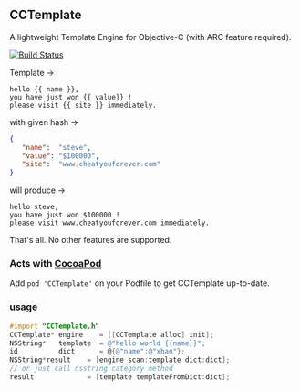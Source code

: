 CCTemplate
----------
A lightweight Template Engine for Objective-C (with ARC feature required).

[![Build Status](https://travis-ci.org/xhan/CocoaTemplateEngine.png?branch=master)](https://travis-ci.org/xhan/CocoaTemplateEngine)

Template ->
```
hello {{ name }},
you have just won {{ value}} !
please visit {{ site }} immediately.
```

with given hash ->
``` json
{
   "name":  "steve",
   "value": "$100000",
   "site":  "www.cheatyouforever.com"
}
```

will produce ->
```
hello steve,
you have just won $100000 !
please visit www.cheatyouforever.com immediately.
```

That's all. No other features are supported.

### Acts with [CocoaPod](http://cocoapods.org)   
Add `pod 'CCTemplate'` on your Podfile to get CCTemplate up-to-date.

### usage  

``` objective-c  
#import "CCTemplate.h"
CCTemplate* engine    = [[CCTemplate alloc] init];
NSString*   template  = @"hello world {{name}}";
id    		dict      = @{@"name":@"xhan"};
NSString*result    = [engine scan:template dict:dict];
// or just call nsstring category method
result 			   = [template templateFromDict:dict];
```